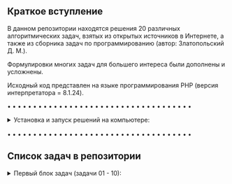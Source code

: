 ## Краткое вступление

В данном репозитории находятся решения 20 различных алгоритмических задач, взятых из открытых источников в Интернете, а также из сборника задач по программированию (автор: Златопольский Д. М.).

Формулировки многих задач для большего интереса были дополнены и усложнены.

Исходный код представлен на языке программирования PHP (версия интерпретатора = 8.1.24).

• • • • • • • • • • • • • • • • • • • • • • • • • • • • • • • • • • • •

<details><summary>Установка и запуск решений на компьютере:</summary>

<br>

Для запуска скриптов необходимо клонировать [(скачать)](https://github.com/sudomango/PHP-Algo-A/archive/refs/heads/main.zip) весь репозиторий.

```shell
git clone https://github.com/sudomango/PHP-Algo-A.git
```

Запуск решений в командной строке Windows или Linux:

```shell
php Folder_Name/script_name.php
```

Далее действуем согласно инструкциям скрипта и условиям конкретной задачи.

</details>

<div style="margin-top: 16px"></div>

• • • • • • • • • • • • • • • • • • • • • • • • • • • • • • • • • • • •

## Список задач в репозитории

<details><summary>Первый блок задач (задачи 01 - 10):</summary>

<br>

01\. Функция, которая проверяет, является ли указанный год високосным.

[Исходный код решения](https://github.com/sudomango/PHP-Algo-A/blob/main/Block_01/01%20-%20is_leap_year.php)

02\. Функция, которая проверяет, является ли число, переданное в качестве аргумента, простым.

[Исходный код решения](https://github.com/sudomango/PHP-Algo-A/blob/main/Block_01/02%20-%20is_prime_number.php)

03\. Функция, которая генерирует одномерный массив случайных целых чисел размером count. Все числа должны находиться в диапазоне min_value ... max_value. Дополнительно следует реализовать возможность генерации массива, состоящего только из уникальных (неповторяющихся) элементов.

[Исходный код решения](https://github.com/sudomango/PHP-Algo-A/blob/main/Block_01/03%20-%20random_int_array.php)

04\. Фильтрация исходного массива: Дан массив из 100 случайных целых чисел. Создать два новых массива на основе первого = в первом оставить только чётные положительные числа, во втором - двузначные числа, кратные 10. Вывести оригинальный массив и оба получившихся массива на экран консоли.

[Исходный код решения](https://github.com/sudomango/PHP-Algo-A/blob/main/Block_01/04%20-%20array_filter.php)

05\. Использование ассоциативных массивов: Зарплата сотрудника вычисляется по формуле = 1000$ + 20$ за каждый отработанный час + 30$ за каждого нового клиента. Подсчитать зарплату каждого из сотрудников. Вывести их в порядке от "лучшего" к "худшему". Каждый сотрудник представляет собой ассоциативный массив.

[Исходный код решения](https://github.com/sudomango/PHP-Algo-A/blob/main/Block_01/05%20-%20salary_amount_calculate.php)

06\. Дан список продуктов на складе. У каждого есть срок его изготовления и срок годности (всегда указан в днях). Необходимо проверить, какие продукты на текущую дату можно считать просроченными, а какие - всё ещё свежими. Даты можно указать любые, главное, чтобы было видно, что функция работает правильно.

[Исходный код решения (использование функции strtotime)](https://github.com/sudomango/PHP-Algo-A/blob/main/Block_01/06%20-%20is_still_fresh_one.php)

[Исходный код решения (использование методов класса DateTime)](https://github.com/sudomango/PHP-Algo-A/blob/main/Block_01/06%20-%20is_still_fresh_two.php)

07\. Реализовать программу "Калькулятор для вклада". Пользователь вводит начальную сумму и количество месяцев, после чего должен получить финальную сумму, которая будет на вкладе по истечению указанного им срока. Условия вклада такие: любая сумма до 6 месяцев (включительно) = 6.5% годовых; если вклад делается на срок больше 6 месяцев, то для сумм больше 500.000 процентная ставка = 8%, для сумм меньших или равных 500.000 = 10%. Все вклады идут с ежемесячной капитализацией процентов (проценты каждый месяц прибавляются к сумме вклада, и в новом месяце процент считается уже от новой суммы).

Так как это учебная программа, результат при выводе разрешается округлить до 2-3 знаков после запятой.

[Исходный код решения](https://github.com/sudomango/PHP-Algo-A/blob/main/Block_01/07%20-%20deposit_calculator.php)

08\. Даны две строки, необходимо выяснить являются ли они анаграммами? В содержании строк следует учитывать только буквы и цифры. Пробелы и знаки препинания необходимо удалить или игнорировать их при сравнении. Сравнение сделать case-insensitive (регистронезависимым).

[Исходный код решения](https://github.com/sudomango/PHP-Algo-A/blob/main/Block_01/08%20-%20is_an_anagram.php)

09\. Вывести на экран сумму всех цифр указанного числа (функция должна работать в том числе и для отрицательных чисел, и для вещественных).

[Исходный код решения](https://github.com/sudomango/PHP-Algo-A/blob/main/Block_01/09%20-%20sum_of_all_digits.php)

10\. Реализовать функции dec_to_hex, hex_to_dec, dec_to_bin, bin_to_dec, rgb_to_hex, hex_to_rgb без использования аналогичных функций, встроенных в язык программирования. Входные данные = целые неотрицательные числа в указанной системе счисления в виде строки: "40AC20", "600", "1011011" и т. д. RGB-цвет должен быть представлен в виде кортежа из трёх целочисленных значений (0 .. 255).

[Исходный код решения](https://github.com/sudomango/PHP-Algo-A/blob/main/Block_01/10%20-%20dec_to_hex,%20hex_to_dec.php)

</details>

<div style="margin-top: 16px"></div>